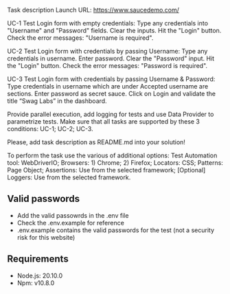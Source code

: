 Task description
Launch URL: https://www.saucedemo.com/

UC-1 Test Login form with empty credentials:
Type any credentials into "Username" and "Password" fields.
Clear the inputs.
Hit the "Login" button.
Check the error messages: "Username is required".


UC-2 Test Login form with credentials by passing Username:
Type any credentials in username.
Enter password.
Clear the "Password" input.
Hit the "Login" button.
Check the error messages: "Password is required".


UC-3 Test Login form with credentials by passing Username & Password:
Type credentials in username which are under Accepted username are sections.
Enter password as secret sauce.
Click on Login and validate the title “Swag Labs” in the dashboard.

Provide parallel execution, add logging for tests and use Data Provider to parametrize tests. Make sure that all tasks are supported by these 3 conditions: UC-1; UC-2; UC-3.

Please, add task description as README.md into your solution!


To perform the task use the various of additional options:
Test Automation tool: WebDriverIO;
Browsers: 1) Chrome; 2) Firefox;
Locators: CSS;
Patterns: Page Object;
Assertions: Use from the selected framework;
[Optional] Loggers: Use from the selected framework.

## Valid passwords
- Add the valid passowrds in the .env file
- Check the .env.example for reference
- .env.example contains the valid passwords for the test (not a security risk for this website)

## Requirements
- Node.js: 20.10.0
- Npm: v10.8.0

